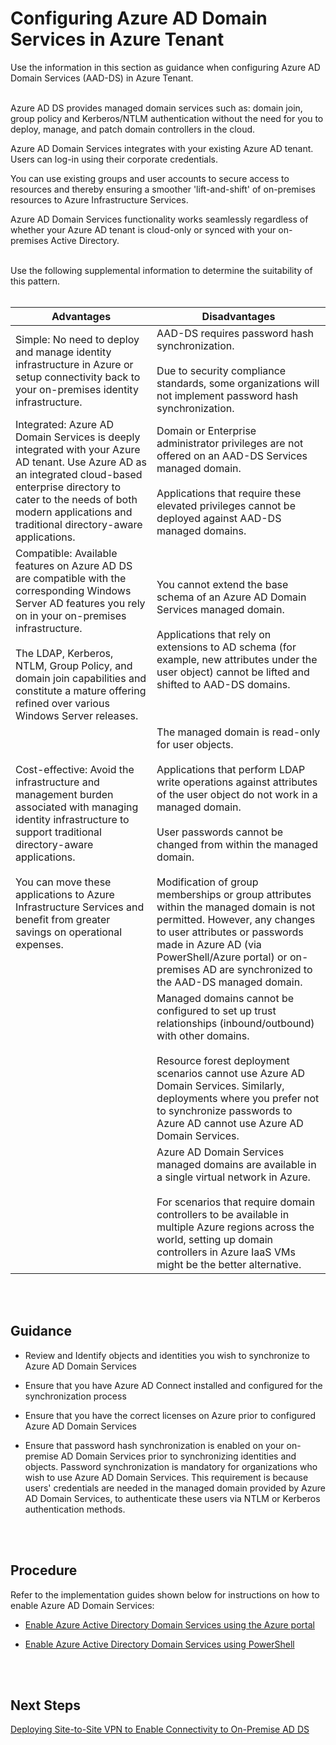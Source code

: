 # Configuring Azure AD Domain Services in Azure Tenant
Use the information in this section as guidance when configuring Azure AD Domain Services (AAD-DS) in Azure Tenant.
<br />
<br />

Azure AD DS provides managed domain services such as: domain join, group policy and Kerberos/NTLM authentication without the need for you to deploy, manage, and patch domain controllers in the cloud. 

Azure AD Domain Services integrates with your existing Azure AD tenant. Users can log-in using their corporate credentials. 

You can use existing groups and user accounts to secure access to resources and thereby ensuring a smoother 'lift-and-shift' of on-premises resources to Azure Infrastructure Services.

Azure AD Domain Services functionality works seamlessly regardless of whether your Azure AD tenant is cloud-only or synced with your on-premises Active Directory.
<br />
<br />

Use the following supplemental information to determine the suitability of this pattern.
<br />
<br />

|**Advantages** | **Disadvantages** |  
| -------------| -------------| 
| Simple: No need to deploy and manage identity infrastructure in Azure or setup connectivity back to your on-premises identity infrastructure.  | AAD-DS requires password hash synchronization. <br/><br/> Due to security compliance standards, some organizations will not implement password hash synchronization.  |
| Integrated: Azure AD Domain Services is deeply integrated with your Azure AD tenant. Use Azure AD as an integrated cloud-based enterprise directory to cater to the needs of both modern applications and traditional directory-aware applications.  | Domain or Enterprise administrator privileges are not offered on an AAD-DS Services managed domain.  <br/><br/>  Applications that require these elevated privileges cannot be deployed against AAD-DS managed domains.  |
| Compatible: Available features on Azure AD DS are compatible with the corresponding Windows Server AD features you rely on in your on-premises infrastructure.  <br/><br/> The LDAP, Kerberos, NTLM, Group Policy, and domain join capabilities and constitute a mature offering refined over various Windows Server releases.  | You cannot extend the base schema of an Azure AD Domain Services managed domain.  <br/><br/> Applications that rely on extensions to AD schema (for example, new attributes under the user object) cannot be lifted and shifted to AAD-DS domains.  |
| Cost-effective: Avoid the infrastructure and management burden associated with managing identity infrastructure to support traditional directory-aware applications.  <br/><br/> You can move these applications to Azure Infrastructure Services and benefit from greater savings on operational expenses.  | The managed domain is read-only for user objects.  <br/><br/> Applications that perform LDAP write operations against attributes of the user object do not work in a managed domain.  <br/><br/> User passwords cannot be changed from within the managed domain. <br/><br/> Modification of group memberships or group attributes within the managed domain is not permitted. However, any changes to user attributes or passwords made in Azure AD (via PowerShell/Azure portal) or on-premises AD are synchronized to the AAD-DS managed domain.  |
| | Managed domains cannot be configured to set up trust relationships (inbound/outbound) with other domains.  <br/><br/> Resource forest deployment scenarios cannot use Azure AD Domain Services. Similarly, deployments where you prefer not to synchronize passwords to Azure AD cannot use Azure AD Domain Services.  |
| | Azure AD Domain Services managed domains are available in a single virtual network in Azure.  <br/><br/> For scenarios that require domain controllers to be available in multiple Azure regions across the world, setting up domain controllers in Azure IaaS VMs might be the better alternative. |
<br />
<br />

## Guidance
- Review and Identify objects and identities you wish to synchronize to Azure AD Domain Services
	
- Ensure that you have Azure AD Connect installed and configured for the synchronization process
- Ensure that you have the correct licenses on Azure prior to configured Azure AD Domain Services
- Ensure that password hash synchronization is enabled on your on-premise AD Domain Services prior to synchronizing identities and objects. Password synchronization is mandatory for organizations who wish to use Azure AD Domain Services. This requirement is because users' credentials are needed in the managed domain provided by Azure AD Domain Services, to authenticate these users via NTLM or Kerberos authentication methods.
<br />
<br />

## Procedure
Refer to the implementation guides shown below for instructions on how to enable Azure AD Domain Services:
- [Enable Azure Active Directory Domain Services using the Azure portal](https://docs.microsoft.com/en-us/azure/active-directory-domain-services/active-directory-ds-getting-started)
  
- [Enable Azure Active Directory Domain Services using PowerShell](https://docs.microsoft.com/en-us/azure/active-directory-domain-services/active-directory-ds-enable-using-powershell)
<br />
<br />

## Next Steps
[Deploying Site-to-Site VPN to Enable Connectivity to On-Premise AD DS](4.2-Deploying-Site-to-Site-VPN-to-Enable-Connectivity-to-On-Premise-ADDS.md)
